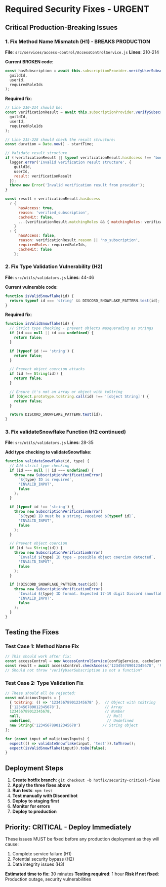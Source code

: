 # Required Security Fixes - URGENT

## Critical Production-Breaking Issues

### 1. Fix Method Name Mismatch (H1) - BREAKS PRODUCTION

**File**: `src/services/access-control/AccessControlService.js`
**Lines**: 210-214

**Current BROKEN code**:
```javascript
const hasSubscription = await this.subscriptionProvider.verifyUserSubscription(
  guildId,
  userId,
  requiredRoleIds
);
```

**Required fix**:
```javascript
// Line 210-214 should be:
const verificationResult = await this.subscriptionProvider.verifySubscription(
  guildId,
  userId,
  requiredRoleIds
);

// Line 215-228 should check the result structure:
const duration = Date.now() - startTime;

// Validate result structure
if (!verificationResult || typeof verificationResult.hasAccess !== 'boolean') {
  logger.error('Invalid verification result structure', {
    guildId,
    userId,
    result: verificationResult
  });
  throw new Error('Invalid verification result from provider');
}

const result = verificationResult.hasAccess
  ? {
      hasAccess: true,
      reason: 'verified_subscription',
      cacheHit: false,
      ...(verificationResult.matchingRoles && { matchingRoles: verificationResult.matchingRoles })
    }
  : {
      hasAccess: false,
      reason: verificationResult.reason || 'no_subscription',
      requiredRoles: requiredRoleIds,
      cacheHit: false
    };
```

### 2. Fix Type Validation Vulnerability (H2)

**File**: `src/utils/validators.js`
**Lines**: 44-46

**Current vulnerable code**:
```javascript
function isValidSnowflake(id) {
  return typeof id === 'string' && DISCORD_SNOWFLAKE_PATTERN.test(id);
}
```

**Required fix**:
```javascript
function isValidSnowflake(id) {
  // Strict type checking - prevent objects masquerading as strings
  if (id === null || id === undefined) {
    return false;
  }

  if (typeof id !== 'string') {
    return false;
  }

  // Prevent object coercion attacks
  if (id !== String(id)) {
    return false;
  }

  // Ensure it's not an array or object with toString
  if (Object.prototype.toString.call(id) !== '[object String]') {
    return false;
  }

  return DISCORD_SNOWFLAKE_PATTERN.test(id);
}
```

### 3. Fix validateSnowflake Function (H2 continued)

**File**: `src/utils/validators.js`
**Lines**: 28-35

**Add type checking to validateSnowflake**:
```javascript
function validateSnowflake(id, type) {
  // Add strict type checking
  if (id === null || id === undefined) {
    throw new SubscriptionVerificationError(
      `${type} ID is required`,
      'INVALID_INPUT',
      false
    );
  }

  if (typeof id !== 'string') {
    throw new SubscriptionVerificationError(
      `${type} ID must be a string, received ${typeof id}`,
      'INVALID_INPUT',
      false
    );
  }

  // Prevent object coercion
  if (id !== String(id)) {
    throw new SubscriptionVerificationError(
      `Invalid ${type} ID type - possible object coercion detected`,
      'INVALID_INPUT',
      false
    );
  }

  if (!DISCORD_SNOWFLAKE_PATTERN.test(id)) {
    throw new SubscriptionVerificationError(
      `Invalid ${type} ID format. Expected 17-19 digit Discord snowflake.`,
      'INVALID_INPUT',
      false
    );
  }
}
```

## Testing the Fixes

### Test Case 1: Method Name Fix
```javascript
// This should work after fix:
const accessControl = new AccessControlService(configService, cacheService, discordProvider);
const result = await accessControl.checkAccess('123456789012345678', '987654321098765432');
// Should not throw "verifyUserSubscription is not a function"
```

### Test Case 2: Type Validation Fix
```javascript
// These should all be rejected:
const maliciousInputs = [
  { toString: () => '123456789012345678' },  // Object with toString
  ['123456789012345678'],                    // Array
  123456789012345678,                        // Number
  null,                                       // Null
  undefined,                                  // Undefined
  new String('123456789012345678')          // String object
];

for (const input of maliciousInputs) {
  expect(() => validateSnowflake(input, 'test')).toThrow();
  expect(isValidSnowflake(input)).toBe(false);
}
```

## Deployment Steps

1. **Create hotfix branch**: `git checkout -b hotfix/security-critical-fixes`
2. **Apply the three fixes above**
3. **Run tests**: `npm test`
4. **Test manually with Discord bot**
5. **Deploy to staging first**
6. **Monitor for errors**
7. **Deploy to production**

## Priority: CRITICAL - Deploy Immediately

These issues MUST be fixed before any production deployment as they will cause:
1. Complete service failure (H1)
2. Potential security bypass (H2)
3. Data integrity issues (H3)

**Estimated time to fix**: 30 minutes
**Testing required**: 1 hour
**Risk if not fixed**: Production outage, security vulnerabilities